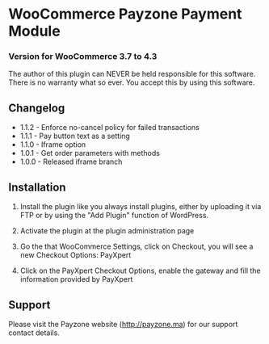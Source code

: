 # WooCommerce Payzone Payment Module
### Version for WooCommerce 3.7 to 4.3

The author of this plugin can NEVER be held responsible for this software.
There is no warranty what so ever. You accept this by using this software.

## Changelog
* 1.1.2 - Enforce no-cancel policy for failed transactions
* 1.1.1 - Pay button text as a setting
* 1.1.0 - Iframe option
* 1.0.1 - Get order parameters with methods
* 1.0.0 - Released iframe branch

## Installation
1. Install the plugin like you always install plugins, either by uploading it via FTP or by using the "Add Plugin" function of WordPress.

2. Activate the plugin at the plugin administration page

3. Go the that WooCommerce Settings, click on Checkout, you will see a new Checkout Options: PayXpert

4. Click on the PayXpert Checkout Options, enable the gateway and fill the information provided by PayXpert

   
## Support
Please visit the Payzone website (http://payzone.ma) for our support contact details.
